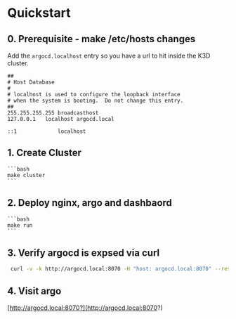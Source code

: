 # Quickstart

## 0. Prerequisite - make /etc/hosts changes 

Add the `argocd.localhost` entry so you have a url to hit inside the K3D cluster. 

```
##
# Host Database
#
# localhost is used to configure the loopback interface
# when the system is booting.  Do not change this entry.
##
255.255.255.255	broadcasthost
127.0.0.1	localhost argocd.local

::1             localhost
```

## 1. Create Cluster

    ```bash
    make cluster
    ```

## 2. Deploy nginx, argo and dashbaord

    ```bash
    make run
    ``` 

## 3. Verify argocd is expsed via curl

```bash
 curl -v -k http://argocd.local:8070 -H "host: argocd.local:8070" --resolve argocd.local:8070:127.0.0.1
 ```

## 4. Visit argo

[http://argocd.local:8070?](http://argocd.local:8070?)
